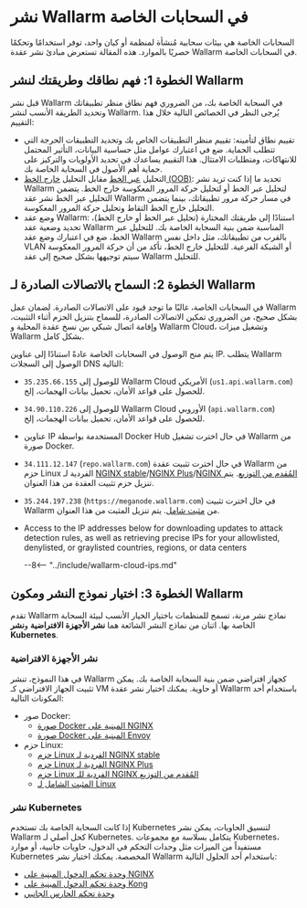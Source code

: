 [ip-lists-docs]: ../../user-guides/ip-lists/overview.md

# نشر Wallarm في السحابات الخاصة

السحابات الخاصة هي بيئات سحابية مُنشأة لمنظمة أو كيان واحد، توفر استخدامًا وتحكمًا حصريًا بالموارد. هذه المقالة تستعرض مبادئ نشر عقدة Wallarm في السحابات الخاصة.

## الخطوة 1: فهم نطاقك وطريقتك لنشر Wallarm

قبل نشر Wallarm في السحابة الخاصة بك، من الضروري فهم نطاق منظر تطبيقاتك وتحديد الطريقة الأنسب لنشر Wallarm. يُرجى النظر في الخصائص التالية خلال هذا التقييم:

* تقييم نطاق لتأمينه: تقييم منظر التطبيقات الخاص بك وتحديد التطبيقات الحرجة التي تتطلب الحماية. ضع في اعتبارك عوامل مثل حساسية البيانات، التأثير المحتمل للانتهاكات، ومتطلبات الامتثال. هذا التقييم يساعدك في تحديد الأولويات والتركيز على حماية أهم الأصول في السحابة الخاصة بك.
* التحليل [عبر الخط](../inline/overview.md) مقابل التحليل [خارج الخط (OOB)](../oob/overview.md): تحديد ما إذا كنت تريد نشر Wallarm لتحليل عبر الخط أو لتحليل حركة المرور المعكوسة خارج الخط. يتضمن التحليل عبر الخط نشر عقد Wallarm في مسار حركة مرور تطبيقاتك، بينما يتضمن التحليل خارج الخط التقاط وتحليل حركة المرور المعكوسة.
* وضع عقد Wallarm: استنادًا إلى طريقتك المختارة (تحليل عبر الخط أو خارج الخط)، تحديد وضعية عقد Wallarm المناسبة ضمن بنية السحابة الخاصة بك. للتحليل عبر الخط، ضع في اعتبارك وضع عقد Wallarm بالقرب من تطبيقاتك، مثل داخل نفس VLAN أو الشبكة الفرعية. للتحليل خارج الخط، تأكد من أن حركة المرور المعكوسة سيتم توجيهها بشكل صحيح إلى عقد Wallarm للتحليل.

## الخطوة 2: السماح بالاتصالات الصادرة لـ Wallarm

في السحابات الخاصة، غالبًا ما توجد قيود على الاتصالات الصادرة. لضمان عمل Wallarm بشكل صحيح، من الضروري تمكين الاتصالات الصادرة، للسماح بتنزيل الحزم أثناء التثبيت، وإقامة اتصال شبكي بين نسخ عقدة المحلية و Wallarm Cloud، وتشغيل ميزات Wallarm بشكل كامل.

يتم منح الوصول في السحابات الخاصة عادةً استنادًا إلى عناوين IP. يتطلب Wallarm الوصول إلى السجلات DNS التالية:

* `35.235.66.155` للوصول إلى Wallarm Cloud الأمريكي (`us1.api.wallarm.com`) للحصول على قواعد الأمان، تحميل بيانات الهجمات، إلخ.
* `34.90.110.226` للوصول إلى Wallarm Cloud الأوروبي (`api.wallarm.com`) للحصول على قواعد الأمان، تحميل بيانات الهجمات، إلخ.
* عناوين IP المستخدمة بواسطة Docker Hub في حال اخترت تشغيل Wallarm من صورة Docker.
* `34.111.12.147` (`repo.wallarm.com`) في حال اخترت تثبيت عقدة Wallarm من حزم Linux الفردية لـ [NGINX stable](../nginx/dynamic-module.md)/[NGINX Plus](../nginx-plus.md)/[NGINX المُقدم من التوزيع](../nginx/dynamic-module-from-distr.md). يتم تنزيل حزم تثبيت العقدة من هذا العنوان.
* `35.244.197.238` (`https://meganode.wallarm.com`) في حال اخترت تثبيت Wallarm من [مثبت شامل](../nginx/all-in-one.md). يتم تنزيل المثبت من هذا العنوان.
* Access to the IP addresses below for downloading updates to attack detection rules, as well as retrieving precise IPs for your allowlisted, denylisted, or graylisted countries, regions, or data centers

    --8<-- "../include/wallarm-cloud-ips.md"

## الخطوة 3: اختيار نموذج النشر ومكون Wallarm

تقدم Wallarm نماذج نشر مرنة، تسمح للمنظمات باختيار الخيار الأنسب لبيئة السحابة الخاصة بها. اثنان من نماذج النشر الشائعة هما **نشر الأجهزة الافتراضية** و**نشر Kubernetes**.

### نشر الأجهزة الافتراضية

في هذا النموذج، تنشر Wallarm كجهاز افتراضي ضمن بنية السحابة الخاصة بك. يمكن تثبيت الجهاز الافتراضي كـ VM أو حاوية. يمكنك اختيار نشر عقدة Wallarm باستخدام أحد المكونات التالية:

* صور Docker:
    * [صورة Docker المبنية على NGINX](../../admin-en/installation-docker-en.md)
    * [صورة Docker المبنية على Envoy](../../admin-en/installation-guides/envoy/envoy-docker.md)
* حزم Linux:
    * [حزم Linux الفردية لـ NGINX stable](../nginx/dynamic-module.md)
    * [حزم Linux الفردية لـ NGINX Plus](../nginx-plus.md)
    * [حزم Linux الفردية للـ NGINX المُقدم من التوزيع](../nginx/dynamic-module-from-distr.md)
    * [المثبت الشامل لـ Linux](../nginx/all-in-one.md)

### نشر Kubernetes

إذا كانت السحابة الخاصة بك تستخدم Kubernetes لتنسيق الحاويات، يمكن نشر Wallarm كحل أصلي لـ Kubernetes. يتكامل بسلاسة مع مجموعات Kubernetes، مستفيداً من الميزات مثل وحدات التحكم في الدخول، حاويات جانبية، أو موارد Kubernetes المخصصة. يمكنك اختيار نشر Wallarm باستخدام أحد الحلول التالية:

* [وحدة تحكم الدخول المبنية على NGINX](../../admin-en/installation-kubernetes-en.md)
* [وحدة تحكم الدخول المبنية على Kong](../kubernetes/kong-ingress-controller/deployment.md)
* [وحدة تحكم الحارس الجانبي](../kubernetes/sidecar-proxy/deployment.md)